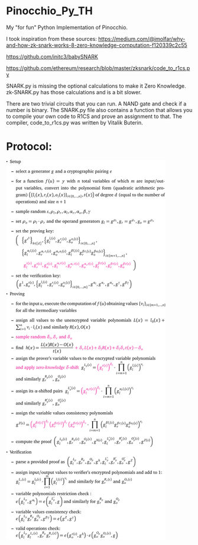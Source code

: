 # Pinocchio_Py_TH
My "for fun" Python Implementation of Pinocchio.

I took inspiration from these sources:
https://medium.com/@imolfar/why-and-how-zk-snark-works-8-zero-knowledge-computation-f120339c2c55

https://github.com/initc3/babySNARK

https://github.com/ethereum/research/blob/master/zksnark/code_to_r1cs.py

SNARK.py is missing the optional calculations to make it Zero Knowledge. zk-SNARK.py has those calculations and is a bit slower.

There are two trivial circuits that you can run. A NAND gate and check if a number is binary. The SNARK.py file also contains a function that allows you to compile your
own code to R1CS and prove an assignment to that. The compiler, code_to_r1cs.py
was written by Vitalik Buterin.

# Protocol:

![Image description](https://github.com/ETHorHIL/Pinocchio_Py_TH/blob/master/Proctocol_SNARK.png)

